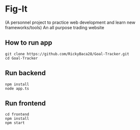 # Fig-It
(A personnel project to practice web development and learn new frameworks/tools)
An all purpose trading website

## How to run app
```
git clone https://github.com/RickyBaca28/Goal-Tracker.git
cd Goal-Tracker
```
## Run backend
```
npm install
node app.ts
```

## Run frontend
```
cd frontend
npm install
npm start
```
